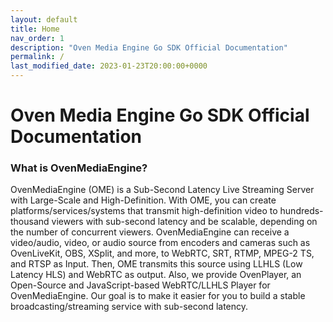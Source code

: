 ```yaml
---
layout: default
title: Home
nav_order: 1
description: "Oven Media Engine Go SDK Official Documentation"
permalink: /
last_modified_date: 2023-01-23T20:00:00+0000
---
```


# Oven Media Engine Go SDK Official Documentation

### What is OvenMediaEngine?
OvenMediaEngine (OME) is a Sub-Second Latency Live Streaming Server with Large-Scale and High-Definition. With OME, you can create platforms/services/systems that transmit high-definition video to hundreds-thousand viewers with sub-second latency and be scalable, depending on the number of concurrent viewers.
OvenMediaEngine can receive a video/audio, video, or audio source from encoders and cameras such as OvenLiveKit, OBS, XSplit, and more, to WebRTC, SRT, RTMP, MPEG-2 TS, and RTSP as Input. Then, OME transmits this source using LLHLS (Low Latency HLS) and WebRTC as output. Also, we provide OvenPlayer, an Open-Source and JavaScript-based WebRTC/LLHLS Player for OvenMediaEngine.
Our goal is to make it easier for you to build a stable broadcasting/streaming service with sub-second latency.